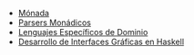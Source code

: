 -   [Mónada](monada.html)
-   [Parsers Monádicos](parsers-monadicos.html)
-   [Lenguajes Específicos de Dominio](lenguajes-especificos-de-dominio.html)
-   [Desarrollo de Interfaces Gráficas en Haskell](desarrollo-de-interfaces-graficas-en-haskell.html)

